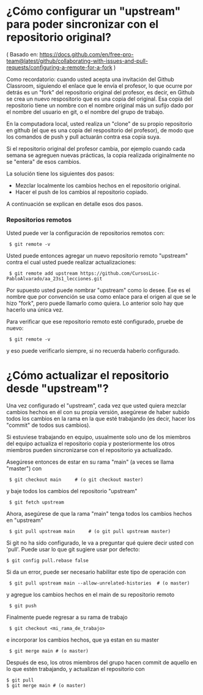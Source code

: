 ¿Cómo configurar un "upstream" para poder sincronizar con el repositorio original?
==================================================================================

( Basado en: 
https://docs.github.com/en/free-pro-team@latest/github/collaborating-with-issues-and-pull-requests/configuring-a-remote-for-a-fork )

Como recordatorio: cuando usted acepta una invitación del Github
Classroom, siguiendo el enlace que le envía el profesor, lo que ocurre
por detrás es un "fork" del repositorio original del profesor, es
decir, en Github se crea un nuevo respositorio que es una copia del
original.  Esa copia del repositorio tiene un nombre con el nombre
original más un sufijo dado por el nombre del usuario en git, o el
nombre del grupo de trabajo.

En la computadora local, usted realiza un "clone" de su propio
repositorio en github (el que es una copia del respositorio del
profesor), de modo que los comandos de push y pull actuarán contra esa
copia suya.

Si el repositorio original del profesor cambia, por ejemplo cuando
cada semana se agreguen nuevas prácticas, la copia realizada
originalmente no se "entera" de esos cambios.

La solución tiene los siguientes dos pasos:
- Mezclar localmente los cambios hechos en el repositorio original.
- Hacer el push de los cambios al repositorio copiado.

A continuación se explican en detalle esos dos pasos.

### Repositorios remotos

Usted puede ver la configuración de repositorios remotos con:

     $ git remote -v

Usted puede entonces agregar un nuevo repositorio remoto
"upstream" contra el cual usted puede realizar actualizaciones:

     $ git remote add upstream https://github.com/CursosLic-PabloAlvarado/aa_23s1_lecciones.git

Por supuesto usted puede nombrar "upstream" como lo desee.  Ese es el
nombre que por convención se usa como enlace para el origen al que se
le hizo "fork", pero puede llamarlo como quiera.  Lo anterior solo hay
que hacerlo una única vez.

Para verificar que ese repositorio remoto esté configurado, pruebe de nuevo:

     $ git remote -v

y eso puede verificarlo siempre, si no recuerda haberlo configurado.


¿Cómo actualizar el repositorio desde "upstream"?
=================================================

Una vez configurado el "upstream", cada vez que usted quiera mezclar
cambios hechos en él con su propia versión, asegúrese de haber subido todos
los cambios en la rama en la que esté trabajando (es decir, hacer los
"commit" de todos sus cambios).

Si estuviese trabajando en equipo, usualmente solo uno de los miembros
del equipo actualiza el repositorio copia y posteriormente los otros
miembros pueden sincronizarse con el repositorio ya actualizado.

Asegúrese entonces de estar en su rama "main" (a veces se llama "master") con

     $ git checkout main     # (o git checkout master)

y baje todos los cambios del repositorio "upstream"

     $ git fetch upstream

Ahora, asegúrese de que la rama "main" tenga todos los cambios hechos
en "upstream"

     $ git pull upstream main     # (o git pull upstream master)
     
Si git no ha sido configurado, le va a preguntar qué quiere decir usted con 'pull'.
Puede usar lo que git sugiere usar por defecto:

    $ git config pull.rebase false

Si da un error, puede ser necesario habilitar este tipo de operación con 

     $ git pull upstream main --allow-unrelated-histories  # (o master)

y agregue los cambios hechos en el main de su repositorio remoto

     $ git push

Finalmente puede regresar a su rama de trabajo

     $ git checkout <mi_rama_de_trabajo>

e incorporar los cambios hechos, que ya estan en su master

     $ git merge main # (o master)

Después de eso, los otros miembros del grupo hacen commit de aquello
en lo que estén trabajando, y actualizan el repositorio con

    $ git pull
    $ git merge main # (o master)

